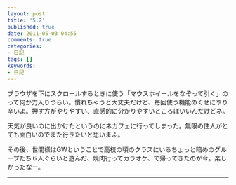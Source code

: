 ```yaml
---
layout: post
title: '5.2'
published: true
date: 2011-05-03 04:55
comments: true
categories:
- 日記
tags: []
keywords:
- 日記
---
```

ブラウザを下にスクロールするときに使う「マウスホイールをなぞって引く」のって何か力入りづらい。慣れちゃうと大丈夫だけど、毎回使う機能のくせにやり辛いよ。押す方がやりやすい、直感的に分かりやすいところはいいんだけどネ。

天気が良いのに出かけたというのにネカフェに行ってしまった。無限の住人がとても面白いのでまた行きたいと思いまふ。

その後、世間様はGWということで高校の頃のクラスにいるちょっと暗めのグループたち６人ぐらいと遊んだ、焼肉行ってカラオケ、で帰ってきたのが今。楽しかったなー。

---

